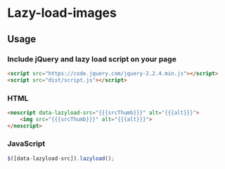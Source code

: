 # Lazy-load-images

## Usage

### Include jQuery and lazy load script on your page
```html
<script src="https://code.jquery.com/jquery-2.2.4.min.js"></script>
<script src="dist/script.js"></script>
```

### HTML
```html
<noscript data-lazyload-src="{{{srcThumb}}}" alt="{{{alt}}}">
	<img src="{{{srcThumb}}}" alt="{{{alt}}}">
</noscript>
```

### JavaScript
```javascript
$([data-lazyload-src]).lazyload();
```
